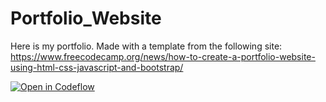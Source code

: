 # Portfolio_Website

Here is my portfolio. Made with a template from the following site: https://www.freecodecamp.org/news/how-to-create-a-portfolio-website-using-html-css-javascript-and-bootstrap/

[![Open in Codeflow](https://developer.stackblitz.com/img/open_in_codeflow.svg)](https:///pr.new/JoshDS595/Portfolio_Website)
